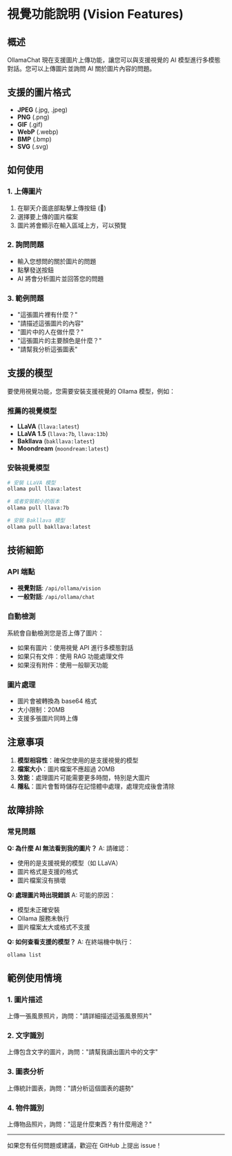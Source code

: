 # 視覺功能說明 (Vision Features)

## 概述

OllamaChat 現在支援圖片上傳功能，讓您可以與支援視覺的 AI 模型進行多模態對話。您可以上傳圖片並詢問 AI 關於圖片內容的問題。

## 支援的圖片格式

- **JPEG** (.jpg, .jpeg)
- **PNG** (.png)
- **GIF** (.gif)
- **WebP** (.webp)
- **BMP** (.bmp)
- **SVG** (.svg)

## 如何使用

### 1. 上傳圖片

1. 在聊天介面底部點擊上傳按鈕 (📎)
2. 選擇要上傳的圖片檔案
3. 圖片將會顯示在輸入區域上方，可以預覽

### 2. 詢問問題

- 輸入您想問的關於圖片的問題
- 點擊發送按鈕
- AI 將會分析圖片並回答您的問題

### 3. 範例問題

- "這張圖片裡有什麼？"
- "請描述這張圖片的內容"
- "圖片中的人在做什麼？"
- "這張圖片的主要顏色是什麼？"
- "請幫我分析這張圖表"

## 支援的模型

要使用視覺功能，您需要安裝支援視覺的 Ollama 模型，例如：

### 推薦的視覺模型

- **LLaVA** (`llava:latest`)
- **LLaVA 1.5** (`llava:7b`, `llava:13b`)
- **Bakllava** (`bakllava:latest`)
- **Moondream** (`moondream:latest`)

### 安裝視覺模型

```bash
# 安裝 LLaVA 模型
ollama pull llava:latest

# 或者安裝較小的版本
ollama pull llava:7b

# 安裝 Bakllava 模型
ollama pull bakllava:latest
```

## 技術細節

### API 端點

- **視覺對話**: `/api/ollama/vision`
- **一般對話**: `/api/ollama/chat`

### 自動檢測

系統會自動檢測您是否上傳了圖片：

- 如果有圖片：使用視覺 API 進行多模態對話
- 如果只有文件：使用 RAG 功能處理文件
- 如果沒有附件：使用一般聊天功能

### 圖片處理

- 圖片會被轉換為 base64 格式
- 大小限制：20MB
- 支援多張圖片同時上傳

## 注意事項

1. **模型相容性**：確保您使用的是支援視覺的模型
2. **檔案大小**：圖片檔案不應超過 20MB
3. **效能**：處理圖片可能需要更多時間，特別是大圖片
4. **隱私**：圖片會暫時儲存在記憶體中處理，處理完成後會清除

## 故障排除

### 常見問題

**Q: 為什麼 AI 無法看到我的圖片？**
A: 請確認：

- 使用的是支援視覺的模型（如 LLaVA）
- 圖片格式是支援的格式
- 圖片檔案沒有損壞

**Q: 處理圖片時出現錯誤**
A: 可能的原因：

- 模型未正確安裝
- Ollama 服務未執行
- 圖片檔案太大或格式不支援

**Q: 如何查看支援的模型？**
A: 在終端機中執行：

```bash
ollama list
```

## 範例使用情境

### 1. 圖片描述

上傳一張風景照片，詢問："請詳細描述這張風景照片"

### 2. 文字識別

上傳包含文字的圖片，詢問："請幫我讀出圖片中的文字"

### 3. 圖表分析

上傳統計圖表，詢問："請分析這個圖表的趨勢"

### 4. 物件識別

上傳物品照片，詢問："這是什麼東西？有什麼用途？"

---

如果您有任何問題或建議，歡迎在 GitHub 上提出 issue！
